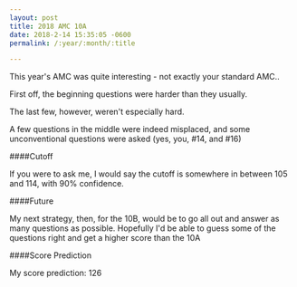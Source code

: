 ```yaml
---
layout: post
title: 2018 AMC 10A
date: 2018-2-14 15:35:05 -0600
permalink: /:year/:month/:title

---
```


This year's AMC was quite interesting - not exactly your standard AMC..

First off, the beginning questions were harder than they usually.

The last few, however, weren't especially hard.

A few questions in the middle were indeed misplaced, and some unconventional questions were asked (yes, you, #14, and #16)

####Cutoff

If you were to ask me, I would say the cutoff is somewhere in between 105 and 114, with 90% confidence.

####Future

My next strategy, then, for the 10B, would be to go all out and answer as many questions as possible. Hopefully I'd be able to guess some of the questions right and get a higher score than the 10A

####Score Prediction

My score prediction: 126
